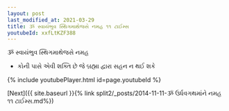 ```yaml
---
layout: post
last_modified_at: 2021-03-29
title: ૐ સ્વાયંભુવ સ્થિગમાથેજસે નમહ ૧૧ ટાઈમ્સ
youtubeId: xxfLtKZF388
---
```

 
 
 ૐ સ્વાયંભુવ સ્થિગમાથેજસે નમહ  
 
 -  કોની પાસે એવી શક્તિ છે જે બ્રહ્મા દ્વારા સહન ન થઈ શકે 
 
  
 
  
 
 
 
 
 
 


{% include youtubePlayer.html id=page.youtubeId %}
 
[Next]({{ site.baseurl }}{% link  split2/_posts/2014-11-11-ૐ ઉર્ધવગથમાંને નમહ ૧૧ ટાઈમ્સ.md%})
 
